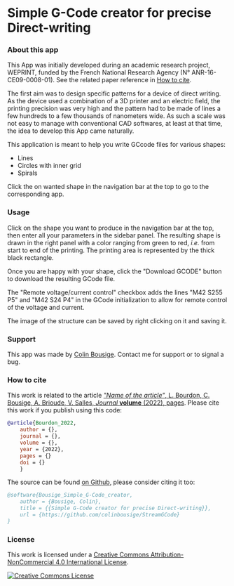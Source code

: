 # Simple G-Code creator for precise Direct-writing

### About this app

This App was initially developed during an academic research project, WEPRINT, funded by the French National Research Agency (N° ANR-16-CE09-0008-01). See the related paper reference in [How to cite](#how-to-cite).

The first aim was to design specific patterns for a device of direct writing. As the device used a combination of a 3D printer and an electric field, the printing precision was very high and the pattern had to be made of lines a few hundreds to a few thousands of nanometers wide. As such a scale was not easy to manage with conventional CAD softwares, at least at that time, the idea to develop this App came naturally.

This application is meant to help you write GCcode files for various shapes:

- Lines
- Circles with inner grid
- Spirals

Click the on wanted shape in the navigation bar at the top to go to the corresponding app.

### Usage

Click on the shape you want to produce in the navigation bar at the top, then enter all your parameters in the sidebar panel. The resulting shape is drawn in the right panel with a color ranging from green to red, *i.e.* from start to end of the printing. The printing area is represented by the thick black rectangle.

Once you are happy with your shape, click the "Download GCODE" button to download the resulting GCode file.

The "Remote voltage/current control" checkbox adds the lines "M42 S255 P5" and "M42 S24 P4" in the GCode initialization to allow for remote control of the voltage and current.

The image of the structure can be saved by right clicking on it and saving it.

### Support

This app was made by [Colin Bousige](mailto:colin.bousige@cnrs.fr). Contact me for support or to signal a bug.

### How to cite

This work is related to the article [*"Name of the article"*, L. Bourdon, C. Bousige, A. Brioude, V. Salles, *Journal* **volume** (2022), pages](http://doi.org/the_doi). Please cite this work if you publish using this code:

```bibtex
@article{Bourdon_2022,
    author = {},
    journal = {},
    volume = {},
    year = {2022},
    pages = {}
    doi = {}
    }
```

The source can be found [on Github](https://github.com/colinbousige/StreamGCode), please consider citing it too:

```bibtex
@software{Bousige_Simple_G-Code_creator,
    author = {Bousige, Colin},
    title = {{Simple G-Code creator for precise Direct-writing}},
    url = {https://github.com/colinbousige/StreamGCode}
}
```

### License

This work is licensed under a <a rel="license" href="http://creativecommons.org/licenses/by-nc/4.0/">Creative Commons Attribution-NonCommercial 4.0 International License</a>.

<a rel="license" href="http://creativecommons.org/licenses/by-nc/4.0/"><img alt="Creative Commons License" style="border-width:0" src="https://i.creativecommons.org/l/by-nc/4.0/88x31.png" /></a>
